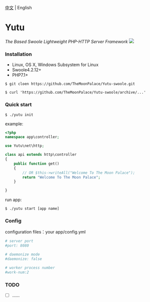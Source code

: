 [中文](./README.md) | English

Yutu
====
*The Based Swoole Lightweight PHP-HTTP Server Framework*
![](./moon/yutu.png)

### Installation
- Linux, OS X, Windows Subsystem for Linux
- Swoole4.2.12+
- PHP7.1+
```git
$ git cloen https://github.com/TheMoonPalace/Yutu-swoole.git
```
```sybase
$ curl 'https://github.com/TheMoonPalace/Yutu-swoole/archive/...'
```

### Quick start
```sybase
$ ./yutu init
```
example:
```php
<?php
namespace app\controller;

use Yutu\net\http;

class api extends http\controller
{
    public function get()
    {
        // OR $this->writeAll("Welcome To The Moon Palace");
        return "Welcome To The Moon Palace";
    }

}
```
run app: 
```
$ ./yutu start [app name]
```

### Config
configuration files：your app/config.yml
```yaml
# server port
#port: 8080

# daemonize mode
#daemonize: false

# worker process number
#work-num:2
```

### TODO
- [ ] ......